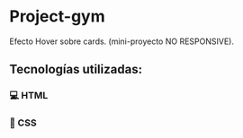 # Project-gym
Efecto Hover sobre cards. (mini-proyecto NO RESPONSIVE).
## Tecnologías utilizadas:
### :computer: HTML
### :art: CSS
